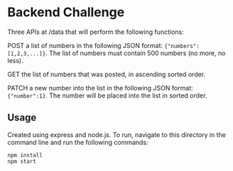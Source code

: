 # Backend Challenge

Three APIs at /data that will perform the following functions:

POST a list of numbers in the following JSON format: ```{"numbers":[1,2,3,...]}```. The list of numbers must contain 500 numbers (no more, no less).

GET the list of numbers that was posted, in ascending sorted order.

PATCH a new number into the list in the following JSON format: ```{"number":1}```. The number will be placed into the list in sorted order.

## Usage

Created using express and node.js. To run, navigate to this directory in the command line and run the following commands:

```text
npm install
npm start
``` 